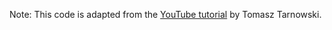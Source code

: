 Note: This code is adapted from the [YouTube tutorial](https://www.youtube.com/watch?v=aAG0bp0Q-y4&pp=0gcJCfwAo7VqN5tD) by Tomasz Tarnowski. 
